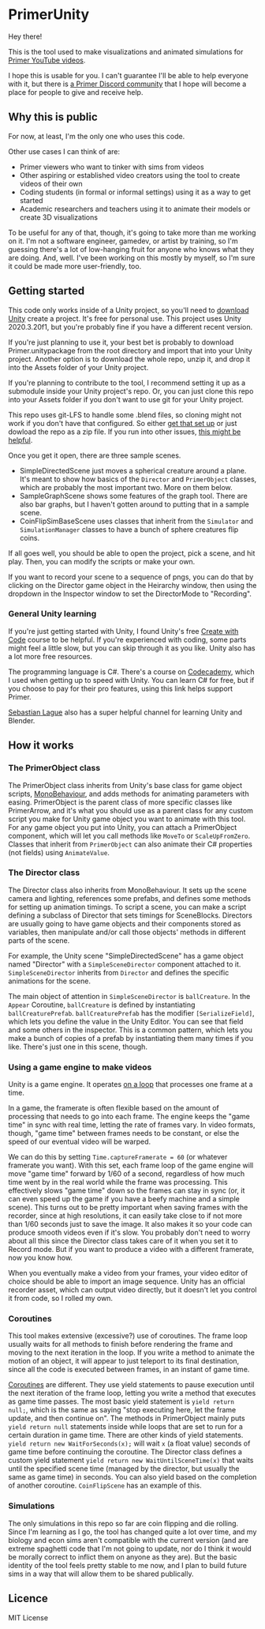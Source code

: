 # PrimerUnity
Hey there!

This is the tool used to make visualizations and animated simulations for [Primer YouTube videos](https://www.youtube.com/channel/UCKzJFdi57J53Vr_BkTfN3uQ).

I hope this is usable for you. I can't guarantee I'll be able to help everyone with it, but there is [a Primer Discord community](https://discord.gg/NbruaNW) that I hope will become a place for people to give and receive help.

## Why this is public
For now, at least, I'm the only one who uses this code. 

Other use cases I can think of are:
- Primer viewers who want to tinker with sims from videos
- Other aspiring or established video creators using the tool to create videos of their own
- Coding students (in formal or informal settings) using it as a way to get started
- Academic researchers and teachers using it to animate their models or create 3D visualizations

To be useful for any of that, though, it's going to take more than me working on it. I'm not a software engineer, gamedev, or artist by training, so I'm guessing there's a lot of low-hanging fruit for anyone who knows what they are doing. And, well. I've been working on this mostly by myself, so I'm sure it could be made more user-friendly, too.

## Getting started
This code only works inside of a Unity project, so you'll need to [download Unity](https://unity.com/) create a project. It's free for personal use. This project uses Unity 2020.3.20f1, but you're probably fine if you have a different recent version.

If you're just planning to use it, your best bet is probably to download Primer.unitypackage from the root directory and import that into your Unity project. Another option is to download the whole repo, unzip it, and drop it into the Assets folder of your Unity project.

If you're planning to contribute to the tool, I recommend setting it up as a submodule inside your Unity project's repo. Or, you can just clone this repo into your Assets folder if you don't want to use git for your Unity project.

This repo uses git-LFS to handle some .blend files, so cloning might not work if you don't have that configured. So either [get that set up](https://git-lfs.github.com/) or just dowload the repo as a zip file. If you run into other issues, [this might be helpful](https://thoughtbot.com/blog/how-to-git-with-unity).

Once you get it open, there are three sample scenes. 
- SimpleDirectedScene just moves a spherical creature around a plane. It's meant to show how basics of the `Director` and `PrimerObject` classes, which are probably the most important two. More on them below.
- SampleGraphScene shows some features of the graph tool. There are also bar graphs, but I haven't gotten around to putting that in a sample scene.
- CoinFlipSimBaseScene uses classes that inherit from the `Simulator` and `SimulationManager` classes to have a bunch of sphere creatures flip coins.

If all goes well, you should be able to open the project, pick a scene, and hit play. Then, you can modify the scripts or make your own.

If you want to record your scene to a sequence of pngs, you can do that by clicking on the Director game object in the Heirarchy window, then using the dropdown in the Inspector window to set the DirectorMode to "Recording".

### General Unity learning
If you're just getting started with Unity, I found Unity's free [Create with Code](https://learn.unity.com/course/create-with-code) course to be helpful. If you're experienced with coding, some parts might feel a little slow, but you can skip through it as you like. Unity also has a lot more free resources.

The programming language is C#. There's a course on <a target='new' href="https://click.linksynergy.com/fs-bin/click?id=1myhZO82FrY&offerid=781062.49&type=3&subid=0&LSNSUBSITE=TEST">Codecademy</a>, which I used when getting up to speed with Unity. You can learn C# for free, but if you choose to pay for their pro features, using this link helps support Primer.

[Sebastian Lague](https://www.youtube.com/user/Cercopithecan) also has a super helpful channel for learning Unity and Blender.

## How it works

### The PrimerObject class
The PrimerObject class inherits from Unity's base class for game object scripts, [MonoBehaviour](https://docs.unity3d.com/ScriptReference/MonoBehaviour.html), and adds methods for animating parameters with easing. PrimerObject is the parent class of more specific classes like PrimerArrow, and it's what you should use as a parent class for any custom script you make for Unity game object you want to animate with this tool. For any game object you put into Unity, you can attach a PrimerObject component, which will let you call methods like `MoveTo` or `ScaleUpFromZero`. Classes that inherit from `PrimerObject` can also animate their C# properties (not fields) using `AnimateValue`.

### The Director class
The Director class also inherits from MonoBehaviour. It sets up the scene camera and lighting, references some prefabs, and defines some methods for setting up animation timings. To script a scene, you can make a script defining a subclass of Director that sets timings for SceneBlocks. Directors are usually going to have game objects and their components stored as variables, then manipulate and/or call those objects' methods in different parts of the scene.

For example, the Unity scene "SimpleDirectedScene" has a game object named "Director" with a `SimpleSceneDirector` component attached to it. `SimpleSceneDirector` inherits from `Director` and defines the specific animations for the scene.

The main object of attention in `SimpleSceneDirector` is `ballCreature`. In the `Appear` Coroutine, `ballCreature` is defined by instantiating `ballCreaturePrefab`. `ballCreaturePrefab` has the modifier `[SerializeField]`, which lets you define the value in the Unity Editor. You can see that field and some others in the inspector. This is a common pattern, which lets you make a bunch of copies of a prefab by instantiating them many times if you like. There's just one in this scene, though.

### Using a game engine to make videos
Unity is a game engine. It operates [on a loop](https://docs.unity3d.com/Manual/ExecutionOrder.html) that processes one frame at a time.

In a game, the framerate is often flexible based on the amount of processing that needs to go into each frame. The engine keeps the "game time" in sync with real time, letting the rate of frames vary. In video formats, though, "game time" between frames needs to be constant, or else the speed of our eventual video will be warped. 

We can do this by setting `Time.captureFramerate = 60` (or whatever framerate you want). With this set, each frame loop of the game engine will move "game time" forward by 1/60 of a second, regardless of how much time went by in the real world while the frame was processing. This effectively slows "game time" down so the frames can stay in sync (or, it can even speed up the game if you have a beefy machine and a simple scene). This turns out to be pretty important when saving frames with the recorder, since at high resolutions, it can easily take close to if not more than 1/60 seconds just to save the image. It also makes it so your code can produce smooth videos even if it's slow. You probably don't need to worry about all this since the Director class takes care of it when you set it to Record mode. But if you want to produce a video with a different framerate, now you know how.

When you eventually make a video from your frames, your video editor of choice should be able to import an image sequence. Unity has an official recorder asset, which can output video directly, but it doesn't let you control it from code, so I rolled my own.

### Coroutines
This tool makes extensive (excessive?) use of coroutines. The frame loop usually waits for all methods to finish before rendering the frame and moving to the next iteration in the loop. If you write a method to animate the motion of an object, it will appear to just teleport to its final destination, since all the code is executed between frames, in an instant of game time.

[Coroutines](https://docs.unity3d.com/Manual/Coroutines.html) are different. They use yield statements to pause execution until the next iteration of the frame loop, letting you write a method that executes as game time passes. The most basic yield statement is `yield return null;`, which is the same as saying "stop executing here, let the frame update, and then continue on". The methods in PrimerObject mainly puts `yield return null` statements inside while loops that are set to run for a certain duration in game time. There are other kinds of yield statements. `yield return new WaitForSeconds(x);` will wait `x` (a float value) seconds of game time before continuing the coroutine. The Director class defines a custom yield statement `yield return new WaitUntilSceneTime(x)` that waits until the specified scene time (managed by the director, but usually the same as game time) in seconds. You can also yield based on the completion of another coroutine. `CoinFlipScene` has an example of this.

### Simulations
The only simulations in this repo so far are coin flipping and die rolling. Since I'm learning as I go, the tool has changed quite a lot over time, and my biology and econ sims aren't compatible with the current version (and are extreme spaghetti code that I'm not going to update, nor do I think it would be morally correct to inflict them on anyone as they are). But the basic identity of the tool feels pretty stable to me now, and I plan to build future sims in a way that will allow them to be shared publically.

## Licence
MIT License
